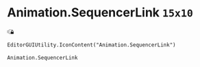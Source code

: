 # Animation.SequencerLink `15x10`
<img src="/img/Animation.SequencerLink.png" width=15 height=10>

``` CSharp
EditorGUIUtility.IconContent("Animation.SequencerLink")
```
```
Animation.SequencerLink
```
